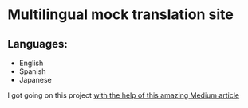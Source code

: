 # Multilingual mock translation site

## Languages:

- English
- Spanish
- Japanese

I got going on this project <a href="https://medium.com/javascript-in-plain-english/is-your-app-discriminating-against-its-users-f61dbd1214d9">with the help of this amazing Medium article</a>
